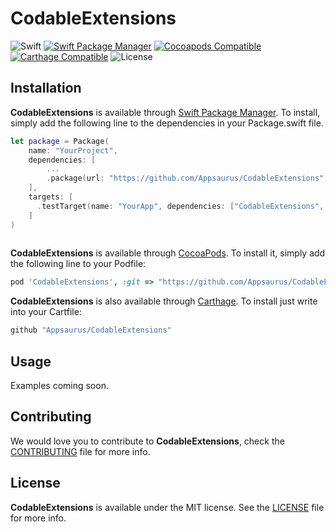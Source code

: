 # CodableExtensions
![Swift](http://img.shields.io/badge/swift-4.1-orange.svg)
[![Swift Package Manager](https://img.shields.io/badge/SPM-compatible-4BC51D.svg?style=flat)](https://swift.org/package-manager/)
[![Cocoapods Compatible](https://img.shields.io/badge/Cocoapods-compatible-blue.svg?style=flat)](https://github.com/Carthage/Carthage)
[![Carthage Compatible](https://img.shields.io/badge/Carthage-compatible-4BC51D.svg?style=flat)](https://github.com/Carthage/Carthage)
![License](http://img.shields.io/badge/license-MIT-CCCCCC.svg)

## Installation

**CodableExtensions** is available through [Swift Package Manager](https://swift.org/package-manager/). To install, simply add the following line to the dependencies in your Package.swift file.

```swift
let package = Package(
    name: "YourProject",
    dependencies: [
        ...
        .package(url: "https://github.com/Appsaurus/CodableExtensions", from: "1.0.0"),
    ],
    targets: [
      .testTarget(name: "YourApp", dependencies: ["CodableExtensions", ... ])
    ]
)
        
```

**CodableExtensions** is available through [CocoaPods](http://cocoapods.org). To install
it, simply add the following line to your Podfile:

```ruby
pod 'CodableExtensions', :git => "https://github.com/Appsaurus/CodableExtensions"
```

**CodableExtensions** is also available through [Carthage](https://github.com/Carthage/Carthage).
To install just write into your Cartfile:

```ruby
github "Appsaurus/CodableExtensions"
```

## Usage
Examples coming soon.

## Contributing

We would love you to contribute to **CodableExtensions**, check the [CONTRIBUTING](github.com/Appsaurus/CodableExtensions/blob/master/CONTRIBUTING.md) file for more info.

## License

**CodableExtensions** is available under the MIT license. See the [LICENSE](github.com/Appsaurus/CodableExtensions/blob/master/LICENSE.md) file for more info.
